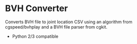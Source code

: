 # BVH Converter
Converts BVH file to joint location CSV using an algorithm from cgspeed/bvhplay and a BVH file parser from cgkit.

* Python 2/3 compatible
